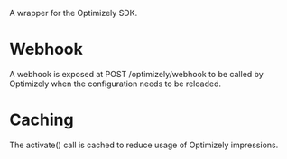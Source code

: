 A wrapper for the Optimizely SDK.

# Webhook
A webhook is exposed at POST /optimizely/webhook to be called by Optimizely when the configuration needs to be reloaded.

# Caching
The activate() call is cached to reduce usage of Optimizely impressions.
